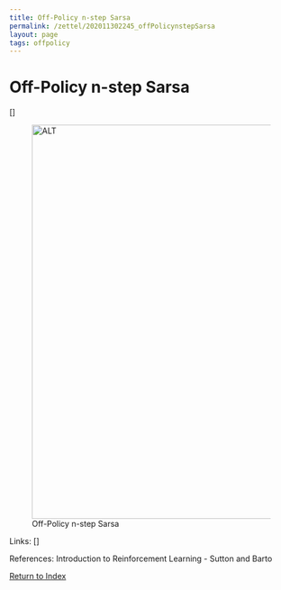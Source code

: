 ```yaml
---
title: Off-Policy n-step Sarsa
permalink: /zettel/202011302245_offPolicynstepSarsa
layout: page
tags: offpolicy
---
```

# Off-Policy n-step Sarsa

[]

<figure>
  <img src="/zettel/Images/ReinforcementLearning/OffPolicyNStepSarsaQ.png"
     alt="ALT"
     class="centerImage"
     style="width: 700px;" />
  <figcaption> Off-Policy n-step Sarsa </figcaption>     
</figure>

Links: []

References: Introduction to Reinforcement Learning - Sutton and Barto

[Return to Index](index)